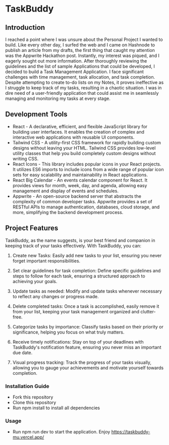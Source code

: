 # TaskBuddy
## Introduction
I reached a point where I was unsure about the Personal Project I wanted to build. Like every other day, I surfed the web and I came on Hashnode to publish an article from my drafts, the first thing that caught my attention was the Appwrite Hackathon post. Instantly, my interest was piqued, and I eagerly sought out more information. After thoroughly reviewing the guidelines and the list of sample Applications that could be developed, I decided to build a Task Management Application.
I face significant challenges with time management, task allocation, and task completion. Despite attempting to create to-do lists on my Notes, it proves ineffective as I struggle to keep track of my tasks, resulting in a chaotic situation. I was in dire need of a user-friendly application that could assist me in seamlessly managing and monitoring my tasks at every stage.

## Development Tools
* React - A declarative, efficient, and flexible JavaScript library for building user interfaces. It enables the creation of complex and interactive web applications with reusable UI components.
* Tailwind CSS - A utility-first CSS framework for rapidly building custom designs without leaving your HTML. Tailwind CSS provides low-level utility classes that help you build completely custom designs without writing CSS.
* React Icons - This library includes popular icons in your React projects. It utilizes ES6 imports to include icons from a wide range of popular icon sets for easy scalability and maintainability in React applications.
* React Big Calendar - An events calendar component for React. It provides views for month, week, day, and agenda, allowing easy management and display of events and schedules.
* Appwrite - An open-source backend server that abstracts the complexity of common developer tasks. Appwrite provides a set of RESTful APIs to manage authentication, databases, cloud storage, and more, simplifying the backend development process.

## Project Features
TaskBuddy, as the name suggests, is your best friend and companion in keeping track of your tasks effectively. With TaskBuddy, you can:
1. Create new Tasks: Easily add new tasks to your list, ensuring you never forget important responsibilities.

2. Set clear guidelines for task completion: Define specific guidelines and steps to follow for each task, ensuring a structured approach to achieving your goals.

3. Update tasks as needed: Modify and update tasks whenever necessary to reflect any changes or progress made.

4. Delete completed tasks: Once a task is accomplished, easily remove it from your list, keeping your task management organized and clutter-free.

5. Categorize tasks by importance: Classify tasks based on their priority or significance, helping you focus on what truly matters.
  
7. Receive timely notifications: Stay on top of your deadlines with TaskBuddy's notification feature, ensuring you never miss an important due date.

8. Visual progress tracking: Track the progress of your tasks visually, allowing you to gauge your achievements and motivate yourself towards completion.
   
### Installation Guide
* Fork this repository
* Clone this repository
* Run npm install to install all dependencies

### Usage
* Run npm run dev to start the application.
Enjoy https://taskbuddy-mu.vercel.app/
